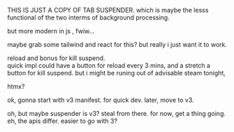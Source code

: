 THIS IS JUST A COPY OF TAB SUSPENDER. which is maybe the lesss functional of the two interms of background processing.

but more modern in js , fwiw...


maybe grab some tailwind and react for this? but really i just want it to work.

reload and bonus for kill suspend.  
quick impl could have a button for reload every 3 mins, and a stretch a button for kill suspend. but i might be runing out of advisable steam tonight,


htmx?



ok, gonna start with v3 manifest. for quick dev. later, move to v3.


oh, but maybe suspender is v3?  steal from there. for now, get a thing going.  eh, the apis differ. easier to go with 3?